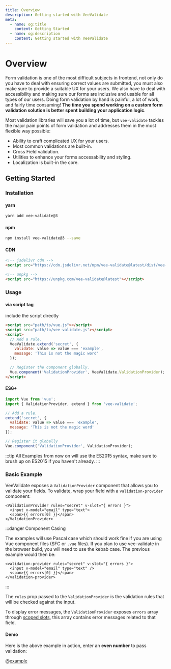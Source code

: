 ```yaml
---
title: Overview
description: Getting started with VeeValidate
meta:
  - name: og:title
    content: Getting Started
  - name: og:description
    content: Getting started with VeeValidate
---
```


# Overview

Form validation is one of the most difficult subjects in frontend, not only do you have to deal with ensuring correct values are submitted, you must also make sure to provide a suitable UX for your users. We also have to deal with accessibility and making sure our forms are inclusive and usable for all types of our users. Doing form validation by hand is painful, a lot of work, and fairly time consuming! **The time you spend working on a custom form validation solution is better spent building your application logic**.

Most validation libraries will save you a lot of time, but `vee-validate` tackles the major pain points of form validation and addresses them in the most flexible way possible:

- Ability to craft complicated UX for your users.
- Most common validations are built-in.
- Cross Field validation.
- Utilities to enhance your forms accessability and styling.
- Localization is built-in the core.

## Getting Started

### Installation

#### yarn

```bash
yarn add vee-validate@3
```

#### npm

```bash
npm install vee-validate@3 --save
```

#### CDN

```html
<!-- jsdelivr cdn -->
<script src="https://cdn.jsdelivr.net/npm/vee-validate@latest/dist/vee-validate.js"></script>

<!-- unpkg -->
<script src="https://unpkg.com/vee-validate@latest"></script>
```

### Usage

#### via script tag

include the script directly

```html
<script src="path/to/vue.js"></script>
<script src="path/to/vee-validate.js"></script>
<script>
  // Add a rule.
  VeeValidate.extend('secret', {
    validate: value => value === 'example',
    message: 'This is not the magic word'
  });

  // Register the component globally.
  Vue.component('ValidationProvider', VeeValidate.ValidationProvider);
</script>
```

#### ES6+

```js
import Vue from 'vue';
import { ValidationProvider, extend } from 'vee-validate';

// Add a rule.
extend('secret', {
  validate: value => value === 'example',
  message: 'This is not the magic word'
});

// Register it globally
Vue.component('ValidationProvider', ValidationProvider);
```

:::tip
All Examples from now on will use the ES2015 syntax, make sure to brush up on ES2015 if you haven't already.
:::

### Basic Example

VeeValidate exposes a `ValidationProvider` component that allows you to validate your fields. To validate, wrap your field with a `validation-provider` component:

```vue{1,4}
<ValidationProvider rules="secret" v-slot="{ errors }">
  <input v-model="email" type="text">
  <span>{{ errors[0] }}</span>
</ValidationProvider>
```

:::danger Component Casing

The examples will use Pascal case which should work fine if you are using Vue component files (SFC or `.vue` files). If you plan to use vee-validate in the browser build, you will need to use the kebab case. The previous example would then be:

```html{1,4}
<validation-provider rules="secret" v-slot="{ errors }">
  <input v-model="email" type="text" />
  <span>{{ errors[0] }}</span>
</validation-provider>
```

:::

The `rules` prop passed to the `ValidationProvider` is the validation rules that will be checked against the input.

To display error messages, the `ValidationProvider` exposes `errors` array through [scoped slots](https://v2.vuejs.org/v2/guide/components-slots.html#Scoped-Slots), this array contains error messages related to that field.

#### Demo

Here is the above example in action, enter an **even number** to pass validation:

@[example](getting-started)
